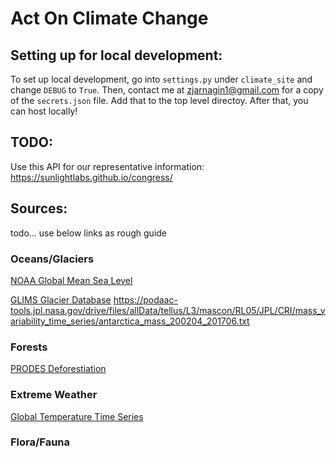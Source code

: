 # Act On Climate Change

## Setting up for local development:
To set up local development, go into `settings.py` under `climate_site` 
and change `DEBUG` to `True`. Then, contact me at zjarnagin1@gmail.com
for a copy of the `secrets.json` file. Add that to the top level directoy.
After that, you can host locally!

## TODO:
Use this API for our representative information:
https://sunlightlabs.github.io/congress/

## Sources:
todo... use below links as rough guide
### Oceans/Glaciers
[NOAA Global Mean Sea Level](https://www.climate.gov/maps-data/dataset/global-mean-sea-level-graph)

[GLIMS Glacier Database](https://www.climate.gov/maps-data/dataset/global-mean-sea-level-graph)
https://podaac-tools.jpl.nasa.gov/drive/files/allData/tellus/L3/mascon/RL05/JPL/CRI/mass_variability_time_series/antarctica_mass_200204_201706.txt
### Forests
[PRODES Deforestiation](http://data.globalforestwatch.org/datasets/4160f715e12d46a98c989bdbe7e5f4d6_1)
### Extreme Weather
[Global Temperature Time Series](https://datahub.io/core/global-temp)
### Flora/Fauna
